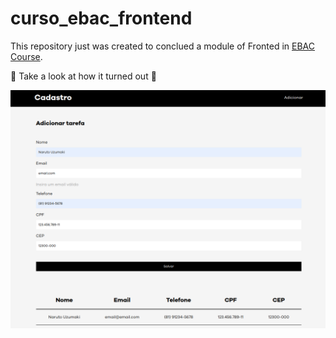 # curso_ebac_frontend

This repository just was created to conclued a module of Fronted in [EBAC Course](https://ebaconline.com.br/front-end-profession).

🌟 Take a look at how it turned out 🌟

![workspace](./workspace.png)